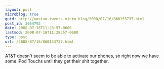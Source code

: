 ```yaml
---
layout: post
microblog: true
guid: http://vmstan-tweets.micro.blog/2008/07/16/860153737.html
post_id: 3054792
date: 2008-07-16T11:28:57-0600
lastmod: 2008-07-16T11:28:57-0600
type: post
url: /2008/07/16/860153737.html
---
```

AT&T doesn't seem to be able to activate our phones, so right now we have some iPod Touchs until they get their shit together.
